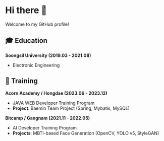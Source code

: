 # Hi there 👋

Welcome to my GitHub profile!
## 🎓 Education

**Soongsil University (2019.03 - 2021.08)**
- Electronic Engineering

## 🏫 Training

**Acorn Academy / Hongdae (2023.06 - 2023.12)**
- JAVA WEB Developer Training Program
- **Project**: Baemin Team Project (Spring, Mybatis, MySQL)

**Bitcamp / Gangnam (2021.11 - 2022.05)**
- AI Developer Training Program
- **Projects**: MBTI-based Face Generation (OpenCV, YOLO v5, StyleGAN)
